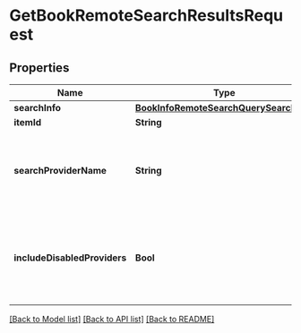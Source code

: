 # GetBookRemoteSearchResultsRequest

## Properties
Name | Type | Description | Notes
------------ | ------------- | ------------- | -------------
**searchInfo** | [**BookInfoRemoteSearchQuerySearchInfo**](BookInfoRemoteSearchQuerySearchInfo.md) |  | [optional] 
**itemId** | **String** |  | [optional] 
**searchProviderName** | **String** | Gets or sets the provider name to search within if set. | [optional] 
**includeDisabledProviders** | **Bool** | Gets or sets a value indicating whether disabled providers should be included. | [optional] 

[[Back to Model list]](../README.md#documentation-for-models) [[Back to API list]](../README.md#documentation-for-api-endpoints) [[Back to README]](../README.md)


